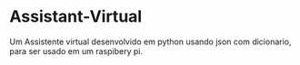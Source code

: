# Assistant-Virtual
Um Assistente virtual desenvolvido em python usando json com dicionario, para ser usado em um raspibery pi.
